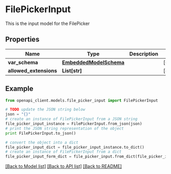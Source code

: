 # FilePickerInput

This is the input model for the FilePicker

## Properties
Name | Type | Description | Notes
------------ | ------------- | ------------- | -------------
**var_schema** | [**EmbeddedModelSchema**](EmbeddedModelSchema.md) |  | [optional] 
**allowed_extensions** | **List[str]** |  | [optional] 

## Example

```python
from openapi_client.models.file_picker_input import FilePickerInput

# TODO update the JSON string below
json = "{}"
# create an instance of FilePickerInput from a JSON string
file_picker_input_instance = FilePickerInput.from_json(json)
# print the JSON string representation of the object
print FilePickerInput.to_json()

# convert the object into a dict
file_picker_input_dict = file_picker_input_instance.to_dict()
# create an instance of FilePickerInput from a dict
file_picker_input_form_dict = file_picker_input.from_dict(file_picker_input_dict)
```
[[Back to Model list]](../README.md#documentation-for-models) [[Back to API list]](../README.md#documentation-for-api-endpoints) [[Back to README]](../README.md)


